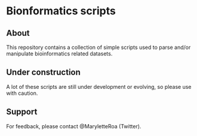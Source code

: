 # Bionformatics scripts

## About
This repository contains a collection of simple scripts used to parse and/or manipulate bioinformatics related datasets.

## Under construction
A lot of these scripts are still under development or evolving, so please use with caution.

## Support
For feedback, please contact @MaryletteRoa (Twitter).



